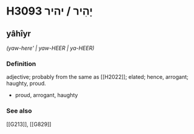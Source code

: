 # H3093 יָהִיר / יהיר

## yâhîyr

_(yaw-here' | yaw-HEER | ya-HEER)_

### Definition

adjective; probably from the same as [[H2022]]; elated; hence, arrogant; haughty, proud.

- proud, arrogant, haughty
### See also

[[G213]], [[G829]]

